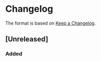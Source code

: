 # Changelog
The format is based on [Keep a Changelog](https://keepachangelog.com/en/1.0.0/).

## [Unreleased]
### Added
